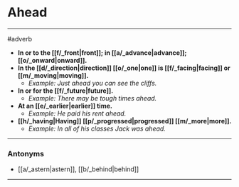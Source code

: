 # Ahead
---
#adverb
- **In or to the [[f/_front|front]]; in [[a/_advance|advance]]; [[o/_onward|onward]].**
- **In the [[d/_direction|direction]] [[o/_one|one]] is [[f/_facing|facing]] or [[m/_moving|moving]].**
	- _Example: Just ahead you can see the cliffs._
- **In or for the [[f/_future|future]].**
	- _Example: There may be tough times ahead._
- **At an [[e/_earlier|earlier]] time.**
	- _Example: He paid his rent ahead._
- **[[h/_having|Having]] [[p/_progressed|progressed]] [[m/_more|more]].**
	- _Example: In all of his classes Jack was ahead._
---
### Antonyms
- [[a/_astern|astern]], [[b/_behind|behind]]
---
